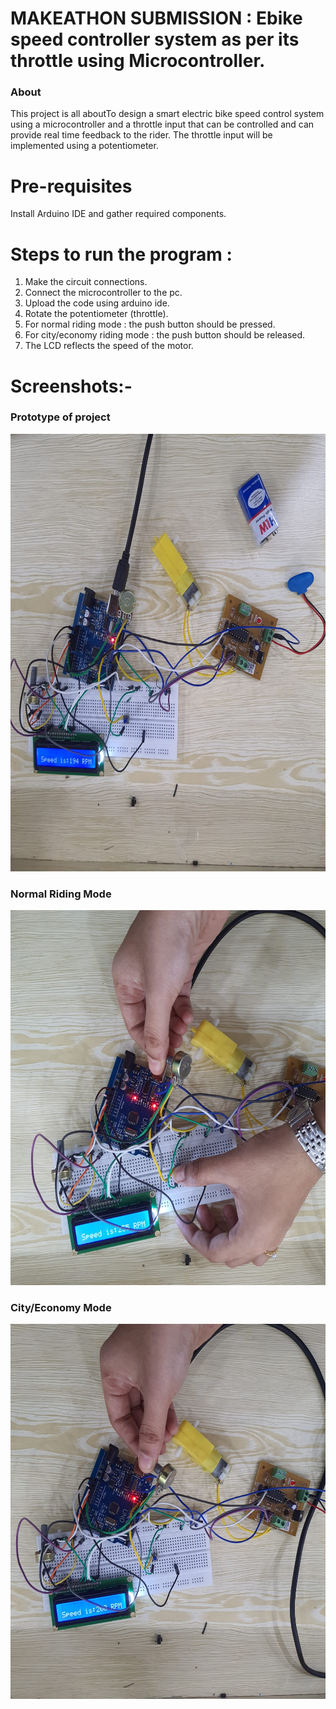 # MAKEATHON SUBMISSION : Ebike speed controller system as per its throttle using Microcontroller.

 ### About 
  This project is all aboutTo design a smart electric bike speed control system using a microcontroller and a throttle input that can be controlled and can provide real time feedback to the rider. The throttle input will be implemented using a potentiometer. 

# Pre-requisites
Install Arduino IDE and gather required components.

# Steps to run the program :
 1. Make the circuit connections.
 2. Connect the microcontroller to the pc.
 3. Upload the code using arduino ide.
 4. Rotate the potentiometer (throttle).
 5. For normal riding mode : the push button should be pressed.
 6. For city/economy riding mode : the push button should be released.
 7. The LCD reflects the speed of the motor. 
 
 # Screenshots:-
 
 ### Prototype of project<br />
 <img src="Assets/Protoype.jpg" width="900" height="700"><br />
 
 ### Normal Riding Mode <br />
 <img src="Assets/Normal Mode.jpg" width="700" height="600"><br />

 ### City/Economy Mode<br />
 <img src="Assets/City Mode.jpg" width="700" height="600"><br />
 
 

